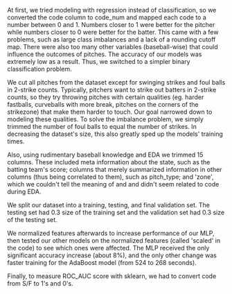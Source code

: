 At first, we tried modeling with regression instead of classification, so we converted the code column to code_num and mapped each code to a number between 0 and 1. Numbers closer to 1 were better for the pitcher while numbers closer to 0 were better for the batter. This came with a few problems, such as large class imbalances and a lack of a rounding cutoff map. There were also too many other variables (baseball-wise) that could influence the outcomes of pitches. The accuracy of our models was extremely low as a result. Thus, we switched to a simpler binary classification problem.

We cut all pitches from the dataset except for swinging strikes and foul balls in 2-strike counts. Typically, pitchers want to strike out batters in 2-strike counts, so they try throwing pitches with certain qualities (eg. harder fastballs, curveballs with more break, pitches on the corners of the strikezone) that make them harder to touch. Our goal narrowed down to modeling these qualities. 
To solve the imbalance problem, we simply trimmed the number of foul balls to equal the number of strikes. In decreasing the dataset's size, this also greatly sped up the models' training times.

Also, using rudimentary baseball knowledge and EDA we trimmed 15 columns. These included meta information about the state, such as the batting team's score; columns that merely summarized information in other columns (thus being correlated to them), such as pitch_type; and 'zone', which we couldn't tell the meaning of and and didn't seem related to code during EDA.

We split our dataset into a training, testing, and final validation set. The testing set had 0.3 size of the training set and the validation set had 0.3 size of the testing set.

We normalized features afterwards to increase performance of our MLP, then tested our other models on the normalized features (called 'scaled' in the code) to see which ones were affected. The MLP received the only significant accuracy increase (about 8%), and the only other change was faster training for the AdaBoost model (from 524 to 268 seconds).

Finally, to measure ROC_AUC score with sklearn, we had to convert code from S/F to 1's and 0's. 
